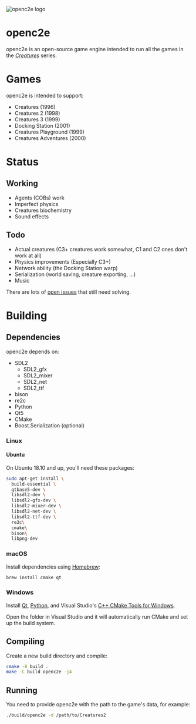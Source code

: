 ![openc2e logo](https://raw.githubusercontent.com/ligfx/openc2e/master/Openc2e-logo2008.png)


# openc2e

openc2e is an open-source game engine intended to run all the games in the
[_Creatures_](https://creatures.wiki) series.

# Games

openc2e is intended to support:

* Creatures (1996)
* Creatures 2 (1998)
* Creatures 3 (1999)
* Docking Station (2001)
* Creatures Playground (1999)
* Creatures Adventures (2000)

# Status

## Working

* Agents (COBs) work
* Imperfect physics
* Creatures biochemistry
* Sound effects

## Todo

* Actual creatures (C3+ creatures work somewhat, C1 and C2 ones don't work at all)
* Physics improvements (Especially C3+)
* Network ability (the Docking Station warp)
* Serialization (world saving, creature exporting, ...)
* Music

There are lots of [open issues](https://github.com/openc2e/openc2e/issues) that still need solving.

# Building

## Dependencies

openc2e depends on:

* SDL2
  * SDL2_gfx
  * SDL2_mixer
  * SDL2_net
  * SDL2_ttf
* bison
* re2c
* Python
* Qt5
* CMake
* Boost.Serialization (optional)

### Linux

#### Ubuntu

On Ubuntu 18.10 and up, you'll need these packages:

```bash
sudo apt-get install \
  build-essential \
  qtbase5-dev \
  libsdl2-dev \
  libsdl2-gfx-dev \
  libsdl2-mixer-dev \
  libsdl2-net-dev \
  libsdl2-ttf-dev \
  re2c\
  cmake\
  bison\
  libpng-dev
```

### macOS

Install dependencies using [Homebrew](https://brew.sh):

```bash
brew install cmake qt
```

### Windows

Install [Qt](https://www.qt.io/download), [Python](https://www.microsoft.com/en-us/p/python-38/9mssztt1n39l#activetab=pivot:overviewtab), and Visual Studio's [C++ CMake Tools for Windows](https://docs.microsoft.com/en-us/cpp/build/cmake-projects-in-visual-studio?view=vs-2019#installation).

Open the folder in Visual Studio and it will automatically run CMake and set up the build system.

## Compiling

Create a new build directory and compile:

```bash
cmake -B build .
make -C build openc2e -j4
```

## Running

You need to provide openc2e with the path to the game's data, for example:

```bash
./build/openc2e -d /path/to/Creatures2
```
